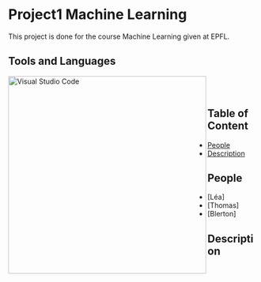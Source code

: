 # Project1 Machine Learning
This project is done for the course Machine Learning given at EPFL.

## Tools and Languages

<img align="left" alt="Visual Studio Code" width="400px" src=https://www.ionos.fr/digitalguide/fileadmin/_processed_/c/0/csm_deep-learning-vs-machine-learning-t_b0db4fc2c4.jpg />

<br />
<br />

## Table of Content

* [People](#people)
* [Description](#description)


## People

* [Léa]
* [Thomas]
* [Blerton] 


## Description





